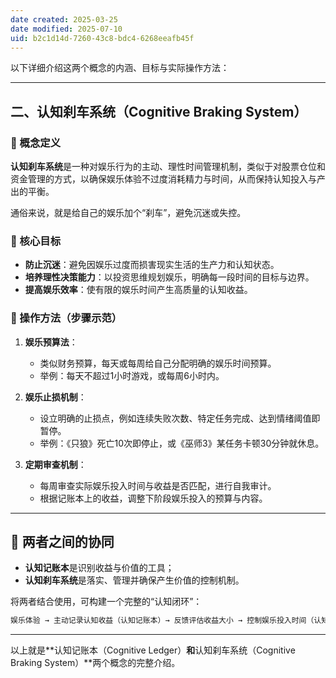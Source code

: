 ```yaml
---
date created: 2025-03-25
date modified: 2025-07-10
uid: b2c1d14d-7260-43c8-bdc4-6268eeafb45f
---
```


以下详细介绍这两个概念的内涵、目标与实际操作方法：

---

## 二、认知刹车系统（Cognitive Braking System）

### 📌 概念定义

**认知刹车系统**是一种对娱乐行为的主动、理性时间管理机制，类似于对股票仓位和资金管理的方式，以确保娱乐体验不过度消耗精力与时间，从而保持认知投入与产出的平衡。

通俗来说，就是给自己的娱乐加个“刹车”，避免沉迷或失控。

### 🎯 核心目标

- **防止沉迷**：避免因娱乐过度而损害现实生活的生产力和认知状态。
- **培养理性决策能力**：以投资思维规划娱乐，明确每一段时间的目标与边界。
- **提高娱乐效率**：使有限的娱乐时间产生高质量的认知收益。

### 🔧 操作方法（步骤示范）

1. **娱乐预算法**：
    
    - 类似财务预算，每天或每周给自己分配明确的娱乐时间预算。
    - 举例：每天不超过1小时游戏，或每周6小时内。
2. **娱乐止损机制**：
    
    - 设立明确的止损点，例如连续失败次数、特定任务完成、达到情绪阈值即暂停。
    - 举例：《只狼》死亡10次即停止，或《巫师3》某任务卡顿30分钟就休息。
3. **定期审查机制**：
    
    - 每周审查实际娱乐投入时间与收益是否匹配，进行自我审计。
    - 根据记账本上的收益，调整下阶段娱乐投入的预算与内容。

---

## 🧩 两者之间的协同

- **认知记账本**是识别收益与价值的工具；
- **认知刹车系统**是落实、管理并确保产生价值的控制机制。

将两者结合使用，可构建一个完整的“认知闭环”：

```Java
娱乐体验 → 主动记录认知收益（认知记账本）→ 反馈评估收益大小 → 控制娱乐投入时间（认知刹车系统） → 优化下一轮娱乐体验。
```

---

以上就是**认知记账本（Cognitive Ledger）**和**认知刹车系统（Cognitive Braking System）**两个概念的完整介绍。
